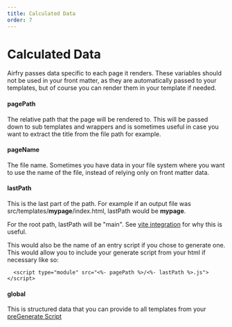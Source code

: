 ```yaml
---
title: Calculated Data
order: 7
---
```


# Calculated Data

Airfry passes data specific to each page it renders. These variables should not be used in your front matter, as they are automatically passed to your templates, but of course you can render them in your template if needed.

#### pagePath

The relative path that the page will be rendered to. This will be passed down to sub templates and wrappers and is sometimes useful in case you want to extract the title from the file path for example.

#### pageName

The file name. Sometimes you have data in your file system where you want to use the name of the file, instead of relying only on front matter data.

#### lastPath

This is the last part of the path. For example if an output file was src/templates/**mypage**/index.html, lastPath would be **mypage**.

For the root path, lastPath will be "main". See [vite integration](/integration/vite) for why this is useful.

This would also be the name of an entry script if you chose to generate one. This would allow you to include your generate script from your html if necessary like so:

```
  <script type="module" src="<%- pagePath %>/<%- lastPath %>.js"></script>
```

#### global

This is structured data that you can provide to all templates from your [preGenerate Script](/templates/preGenerate/)
